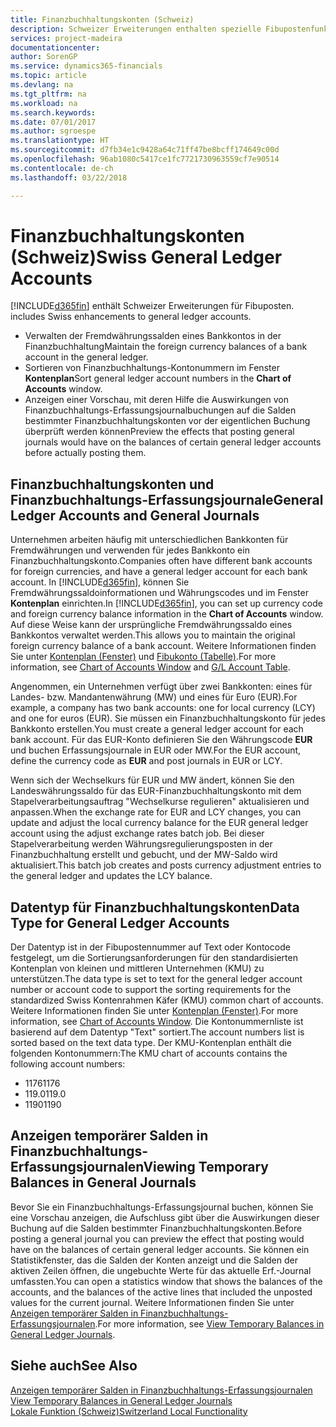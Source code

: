 ```yaml
---
title: Finanzbuchhaltungskonten (Schweiz)
description: Schweizer Erweiterungen enthalten spezielle Fibupostenfunktionen.
services: project-madeira
documentationcenter: 
author: SorenGP
ms.service: dynamics365-financials
ms.topic: article
ms.devlang: na
ms.tgt_pltfrm: na
ms.workload: na
ms.search.keywords: 
ms.date: 07/01/2017
ms.author: sgroespe
ms.translationtype: HT
ms.sourcegitcommit: d7fb34e1c9428a64c71ff47be8bcff174649c00d
ms.openlocfilehash: 96ab1080c5417ce1fc7721730963559cf7e90514
ms.contentlocale: de-ch
ms.lasthandoff: 03/22/2018

---
```

# <a name="swiss-general-ledger-accounts"></a><span data-ttu-id="41117-103">Finanzbuchhaltungskonten (Schweiz)</span><span class="sxs-lookup"><span data-stu-id="41117-103">Swiss General Ledger Accounts</span></span>
[!INCLUDE[d365fin](../../includes/d365fin_md.md)]<span data-ttu-id="41117-104"> enthält Schweizer Erweiterungen für Fibuposten.</span><span class="sxs-lookup"><span data-stu-id="41117-104"> includes Swiss enhancements to general ledger accounts.</span></span>

- <span data-ttu-id="41117-105">Verwalten der Fremdwährungssalden eines Bankkontos in der Finanzbuchhaltung</span><span class="sxs-lookup"><span data-stu-id="41117-105">Maintain the foreign currency balances of a bank account in the general ledger.</span></span>  
- <span data-ttu-id="41117-106">Sortieren von Finanzbuchhaltungs-Kontonummern im Fenster **Kontenplan**</span><span class="sxs-lookup"><span data-stu-id="41117-106">Sort general ledger account numbers in the **Chart of Accounts** window.</span></span>  
- <span data-ttu-id="41117-107">Anzeigen einer Vorschau, mit deren Hilfe die Auswirkungen von Finanzbuchhaltungs-Erfassungsjournalbuchungen auf die Salden bestimmter Finanzbuchhaltungskonten vor der eigentlichen Buchung überprüft werden können</span><span class="sxs-lookup"><span data-stu-id="41117-107">Preview the effects that posting general journals would have on the balances of certain general ledger accounts before actually posting them.</span></span>  

## <a name="general-ledger-accounts-and-general-journals"></a><span data-ttu-id="41117-108">Finanzbuchhaltungskonten und Finanzbuchhaltungs-Erfassungsjournale</span><span class="sxs-lookup"><span data-stu-id="41117-108">General Ledger Accounts and General Journals</span></span>  
<span data-ttu-id="41117-109">Unternehmen arbeiten häufig mit unterschiedlichen Bankkonten für Fremdwährungen und verwenden für jedes Bankkonto ein Finanzbuchhaltungskonto.</span><span class="sxs-lookup"><span data-stu-id="41117-109">Companies often have different bank accounts for foreign currencies, and have a general ledger account for each bank account.</span></span> <span data-ttu-id="41117-110">In [!INCLUDE[d365fin](../../includes/d365fin_md.md)], können Sie Fremdwährungssaldoinformationen und Währungscodes und im Fenster **Kontenplan** einrichten.</span><span class="sxs-lookup"><span data-stu-id="41117-110">In [!INCLUDE[d365fin](../../includes/d365fin_md.md)], you can set up currency code and foreign currency balance information in the **Chart of Accounts** window.</span></span> <span data-ttu-id="41117-111">Auf diese Weise kann der ursprüngliche Fremdwährungssaldo eines Bankkontos verwaltet werden.</span><span class="sxs-lookup"><span data-stu-id="41117-111">This allows you to maintain the original foreign currency balance of a bank account.</span></span> <span data-ttu-id="41117-112">Weitere Informationen finden Sie unter [Kontenplan (Fenster)](assetId:///fa407624-b670-44b6-8397-91aa606e4c39) und [Fibukonto (Tabelle)](assetId:///a65c2b09-9bb2-43db-8c53-c047bfc49777).</span><span class="sxs-lookup"><span data-stu-id="41117-112">For more information, see [Chart of Accounts Window](assetId:///fa407624-b670-44b6-8397-91aa606e4c39) and [G/L Account Table](assetId:///a65c2b09-9bb2-43db-8c53-c047bfc49777).</span></span>  

<span data-ttu-id="41117-113">Angenommen, ein Unternehmen verfügt über zwei Bankkonten: eines für Landes- bzw. Mandantenwährung (MW) und eines für Euro (EUR).</span><span class="sxs-lookup"><span data-stu-id="41117-113">For example, a company has two bank accounts: one for local currency (LCY) and one for euros (EUR).</span></span> <span data-ttu-id="41117-114">Sie müssen ein Finanzbuchhaltungskonto für jedes Bankkonto erstellen.</span><span class="sxs-lookup"><span data-stu-id="41117-114">You must create a general ledger account for each bank account.</span></span> <span data-ttu-id="41117-115">Für das EUR-Konto definieren Sie den Währungscode **EUR** und buchen Erfassungsjournale in EUR oder MW.</span><span class="sxs-lookup"><span data-stu-id="41117-115">For the EUR account, define the currency code as **EUR** and post journals in EUR or LCY.</span></span>  

<span data-ttu-id="41117-116">Wenn sich der Wechselkurs für EUR und MW ändert, können Sie den Landeswährungssaldo für das EUR-Finanzbuchhaltungskonto mit dem Stapelverarbeitungsauftrag "Wechselkurse regulieren" aktualisieren und anpassen.</span><span class="sxs-lookup"><span data-stu-id="41117-116">When the exchange rate for EUR and LCY changes, you can update and adjust the local currency balance for the EUR general ledger account using the adjust exchange rates batch job.</span></span> <span data-ttu-id="41117-117">Bei dieser Stapelverarbeitung werden Währungsregulierungsposten in der Finanzbuchhaltung erstellt und gebucht, und der MW-Saldo wird aktualisiert.</span><span class="sxs-lookup"><span data-stu-id="41117-117">This batch job creates and posts currency adjustment entries to the general ledger and updates the LCY balance.</span></span>  

## <a name="data-type-for-general-ledger-accounts"></a><span data-ttu-id="41117-118">Datentyp für Finanzbuchhaltungskonten</span><span class="sxs-lookup"><span data-stu-id="41117-118">Data Type for General Ledger Accounts</span></span>  
<span data-ttu-id="41117-119">Der Datentyp ist in der Fibupostennummer auf Text oder Kontocode festgelegt, um die Sortierungsanforderungen für den standardisierten Kontenplan von kleinen und mittleren Unternehmen (KMU) zu unterstützen.</span><span class="sxs-lookup"><span data-stu-id="41117-119">The data type is set to text for the general ledger account number or account code to support the sorting requirements for the standardized Swiss Kontenrahmen Käfer (KMU) common chart of accounts.</span></span> <span data-ttu-id="41117-120">Weitere Informationen finden Sie unter [Kontenplan (Fenster)](assetId:///fa407624-b670-44b6-8397-91aa606e4c39).</span><span class="sxs-lookup"><span data-stu-id="41117-120">For more information, see [Chart of Accounts Window](assetId:///fa407624-b670-44b6-8397-91aa606e4c39).</span></span> <span data-ttu-id="41117-121">Die Kontonummernliste ist basierend auf dem Datentyp "Text" sortiert.</span><span class="sxs-lookup"><span data-stu-id="41117-121">The account numbers list is sorted based on the text data type.</span></span> <span data-ttu-id="41117-122">Der KMU-Kontenplan enthält die folgenden Kontonummern:</span><span class="sxs-lookup"><span data-stu-id="41117-122">The KMU chart of accounts contains the following account numbers:</span></span>  

- <span data-ttu-id="41117-123">1176</span><span class="sxs-lookup"><span data-stu-id="41117-123">1176</span></span>  
- <span data-ttu-id="41117-124">119.0</span><span class="sxs-lookup"><span data-stu-id="41117-124">119.0</span></span>  
- <span data-ttu-id="41117-125">1190</span><span class="sxs-lookup"><span data-stu-id="41117-125">1190</span></span>  

## <a name="viewing-temporary-balances-in-general-journals"></a><span data-ttu-id="41117-126">Anzeigen temporärer Salden in Finanzbuchhaltungs-Erfassungsjournalen</span><span class="sxs-lookup"><span data-stu-id="41117-126">Viewing Temporary Balances in General Journals</span></span>  
<span data-ttu-id="41117-127">Bevor Sie ein Finanzbuchhaltungs-Erfassungsjournal buchen, können Sie eine Vorschau anzeigen, die Aufschluss gibt über die Auswirkungen dieser Buchung auf die Salden bestimmter Finanzbuchhaltungskonten.</span><span class="sxs-lookup"><span data-stu-id="41117-127">Before posting a general journal you can preview the effect that posting would have on the balances of certain general ledger accounts.</span></span> <span data-ttu-id="41117-128">Sie können ein Statistikfenster, das die Salden der Konten anzeigt und die Salden der aktiven Zeilen öffnen, die ungebuchte Werte für das aktuelle Erf.-Journal umfassten.</span><span class="sxs-lookup"><span data-stu-id="41117-128">You can open a statistics window that shows the balances of the accounts, and the balances of the active lines that included the unposted values for the current journal.</span></span> <span data-ttu-id="41117-129">Weitere Informationen finden Sie unter [Anzeigen temporärer Salden in Finanzbuchhaltungs-Erfassungsjournalen](how-to-view-temporary-balances-in-general-ledger-journals.md).</span><span class="sxs-lookup"><span data-stu-id="41117-129">For more information, see [View Temporary Balances in General Ledger Journals](how-to-view-temporary-balances-in-general-ledger-journals.md).</span></span>  

## <a name="see-also"></a><span data-ttu-id="41117-130">Siehe auch</span><span class="sxs-lookup"><span data-stu-id="41117-130">See Also</span></span>  
 <span data-ttu-id="41117-131">[Anzeigen temporärer Salden in Finanzbuchhaltungs-Erfassungsjournalen](how-to-view-temporary-balances-in-general-ledger-journals.md) </span><span class="sxs-lookup"><span data-stu-id="41117-131">[View Temporary Balances in General Ledger Journals](how-to-view-temporary-balances-in-general-ledger-journals.md) </span></span>  
 [<span data-ttu-id="41117-132">Lokale Funktion (Schweiz)</span><span class="sxs-lookup"><span data-stu-id="41117-132">Switzerland Local Functionality</span></span>](switzerland-local-functionality.md)

